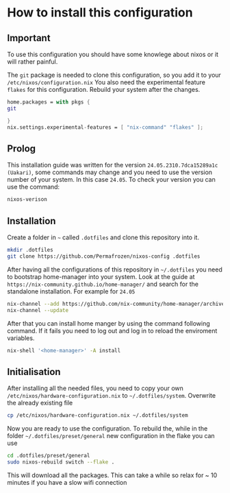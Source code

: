 # How to install this configuration

## Important
To use this configuration you should have some knowlege about nixos or it will rather painful.

The `git` package is needed to clone this configuration, so you add it to your `/etc/nixos/configuration.nix` 
You also need the experimental feature `flakes` for this configuration. Rebuild your system after the changes.

```nix
home.packages = with pkgs {
git

}
nix.settings.experimental-features = [ "nix-command" "flakes" ];
```

## Prolog
This installation guide was written for the version `24.05.2310.7dca15289a1c (Uakari)`, some commands may change and you need to use the version number
of your system. In this case `24.05`. To check your version you can use the command:

```bash
nixos-verison
```

## Installation
Create a folder in `~` called `.dotfiles` and clone this repository into it.
```bash
mkdir .dotfiles
git clone https://github.com/Permafrozen/nixos-config .dotfiles
```

After having all the configurations of this repository in `~/.dotfiles` you need to bootstrap home-manager into your system. 
Look at the guide at `https://nix-community.github.io/home-manager/` and search for the standalone installation. For example for `24.05`

```bash
nix-channel --add https://github.com/nix-community/home-manager/archive/release-24.05.tar.gz home-manager
nix-channel --update
```

After that you can install home manger by using the command following command. If it fails you need to log out and log in to reload the enviroment variables.

```bash
nix-shell '<home-manager>' -A install
```

## Initialisation
After installing all the needed files, you need to copy your own `/etc/nixos/hardware-configuration.nix` to `~/.dotfiles/system`. Overwrite the 
already existing file

```bash
cp /etc/nixos/hardware-configuration.nix ~/.dotfiles/system
```

Now you are ready to use the configuration. To rebuild the, while in the folder `~/.dotfiles/preset/general` new configuration in the flake you can use

```bash
cd .dotfiles/preset/general
sudo nixos-rebuild switch --flake .
```
This will download all the packages. This can take a while so relax for ~ 10 minutes if you have a slow wifi connection
